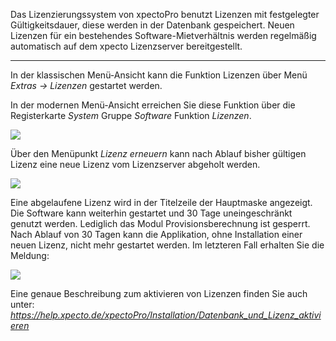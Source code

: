 Das Lizenzierungssystem von xpectoPro benutzt Lizenzen mit festgelegter Gültigkeitsdauer, diese werden in der Datenbank gespeichert. Neuen Lizenzen für ein bestehendes Software-Mietverhältnis werden regelmäßig automatisch auf dem xpecto Lizenzserver bereitgestellt. 


----------


In der klassischen Menü-Ansicht kann die Funktion Lizenzen über Menü *Extras  → Lizenzen* gestartet werden.

In der modernen Menü-Ansicht erreichen Sie diese Funktion über die Registerkarte *System* Gruppe *Software* Funktion *Lizenzen*.

![](http://xpecto.github.io/docs/xpecto/Extras/Lizenzen/Lizenzverwaltung_Menue.png)

Über den Menüpunkt *Lizenz erneuern* kann nach Ablauf bisher gültigen Lizenz eine neue Lizenz vom Lizenzserver abgeholt werden.

![](http://xpecto.github.io/docs/xpecto/Extras/Lizenzen/Lizenz_abgelaufen.png)



Eine abgelaufene Lizenz wird in der Titelzeile der Hauptmaske angezeigt. Die Software kann weiterhin gestartet und 30 Tage uneingeschränkt genutzt werden. Lediglich das Modul Provisionsberechnung ist gesperrt. Nach Ablauf von 30 Tagen kann die Applikation, ohne Installation einer neuen Lizenz, nicht mehr gestartet werden.
Im letzteren Fall erhalten Sie die Meldung:

![](http://xpecto.github.io/docs/xpecto/Extras/Lizenzen/Lizenz_Manager_Main..png)


Eine genaue Beschreibung zum aktivieren von Lizenzen finden Sie auch unter: *https://help.xpecto.de/xpectoPro/Installation/Datenbank_und_Lizenz_aktivieren*